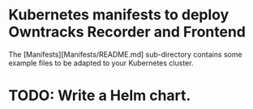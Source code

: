 # Kubernetes manifests to deploy Owntracks Recorder and Frontend

The [Manifests][Manifests/README.md] sub-directory contains some example files to be adapted to your Kubernetes cluster.


# TODO: Write a Helm chart.
